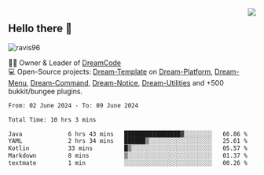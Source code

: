 <img align='right' src="https://github-readme-stats.vercel.app/api?username=Ravis96&show_icons=true">

## Hello there 👋
<p align="left"> <img src="https://komarev.com/ghpvc/?username=ravis96&label=Profile%20views&color=0e75b6&style=flat" alt="ravis96" /> </p>

👨‍💻 Owner & Leader of [DreamCode](https://github.com/DreamPoland) <br>
💻 Open-Source projects: [Dream-Template](https://github.com/DreamPoland/dream-template) on [Dream-Platform](https://github.com/DreamPoland/dream-platform), [Dream-Menu](https://github.com/DreamPoland/dream-menu), [Dream-Command](https://github.com/DreamPoland/dream-command), [Dream-Notice](https://github.com/DreamPoland/dream-notice), [Dream-Utilities](https://github.com/DreamPoland/dream-utilities) and +500 bukkit/bungee plugins.

<!--START_SECTION:waka-->

```txt
From: 02 June 2024 - To: 09 June 2024

Total Time: 10 hrs 3 mins

Java             6 hrs 43 mins   ████████████████▓░░░░░░░░   66.86 %
YAML             2 hrs 34 mins   ██████▒░░░░░░░░░░░░░░░░░░   25.61 %
Kotlin           33 mins         █▒░░░░░░░░░░░░░░░░░░░░░░░   05.57 %
Markdown         8 mins          ▒░░░░░░░░░░░░░░░░░░░░░░░░   01.37 %
textmate         1 min           ░░░░░░░░░░░░░░░░░░░░░░░░░   00.26 %
```

<!--END_SECTION:waka-->
